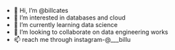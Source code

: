 - 👋 Hi, I’m @billcates
- 👀 I’m interested in databases and cloud
- 🌱 I’m currently learning data science
- 💞️ I’m looking to collaborate on data engineering works
- 📫 reach me through instagram-@___billu

<!---
billcates/billcates is a ✨ special ✨ repository because its `README.md` (this file) appears on your GitHub profile.
You can click the Preview link to take a look at your changes.
--->

